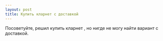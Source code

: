 ```yaml
---
layout: post 
title: Купить кларнет с доставкой 
--- 
```

Посоветуйте, решил купить кларнет , но нигде не могу найти вариант с доставкой.